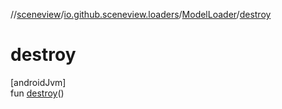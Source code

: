 //[sceneview](../../../index.md)/[io.github.sceneview.loaders](../index.md)/[ModelLoader](index.md)/[destroy](destroy.md)

# destroy

[androidJvm]\
fun [destroy](destroy.md)()
